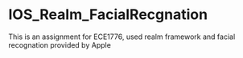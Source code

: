 # IOS_Realm_FacialRecgnation

This is an assignment for ECE1776, used realm framework and facial recognation provided by Apple
